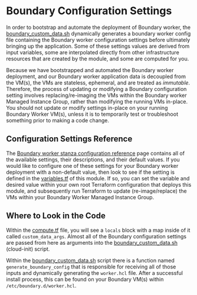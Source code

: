 # Boundary Configuration Settings

In order to bootstrap and automate the deployment of Boundary worker, the [boundary_custom_data.sh](../templates/boundary_custom_data.sh.tpl) dynamically generates a boundary worker config file containing the Boundary worker configuration settings before ultimately bringing up the application. Some of these settings values are derived from input variables, some are interpolated directly from other infrastructure resources that are created by the module, and some are computed for you.

Because we have bootstrapped and automated the Boundary worker deployment, and our Boundary worker application data is decoupled from the VM(s), the VMs are stateless, ephemeral, and are treated as _immutable_. Therefore, the process of updating or modifying a Boundary configuration setting involves replacing/re-imaging the VMs within the Boundary worker Managed Instance Group, rather than modifying the running VMs in-place. You should not update or modify settings in-place on your running Boundary Worker VM(s), unless it is to temporarily test or troubleshoot something prior to making a code change.

## Configuration Settings Reference

The [Boundary worker stanza configuration reference](https://developer.hashicorp.com/boundary/docs/configuration/worker) page contains all of the available settings, their descriptions, and their default values. If you would like to configure one of these settings for your Boundary worker deployment with a non-default value, then look to see if the setting is defined in the [variables.tf](../variables.tf) of this module. If so, you can set the variable and desired value within your own root Terraform configuration that deploys this module, and subsequently run Terraform to update (re-image/replace) the VMs within your Boundary Worker Managed Instance Group.

## Where to Look in the Code

Within the [compute.tf](../compute.tf) file, you will see a `locals` block with a map inside of it called `custom_data_args`. Almost all of the Boundary configuration settings are passed from here as arguments into the [boundary_custom_data.sh](../templates/boundary_custom_data.sh.tpl) (cloud-init) script.

Within the [boundary_custom_data.sh](../templates/boundary_custom_data.sh.tpl) script there is a function named `generate_boundary_config` that is responsible for receiving all of those inputs and dynamically generating the `worker.hcl` file. After a successful install process, this can be found on your Boundary VM(s) within `/etc/boundary.d/worker.hcl`.